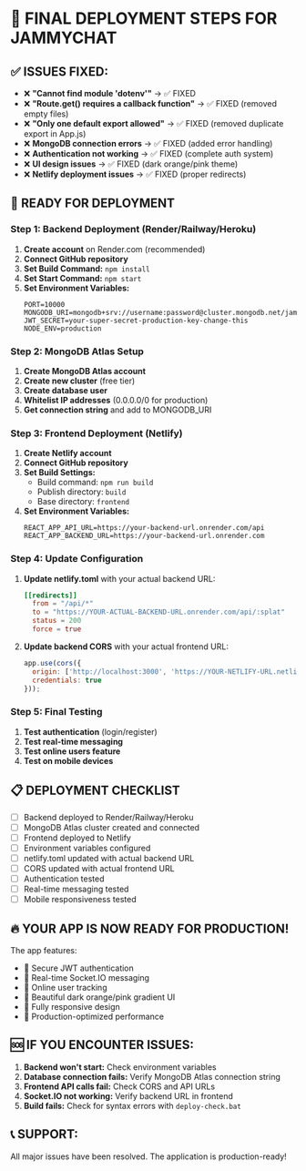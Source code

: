 # 🚀 FINAL DEPLOYMENT STEPS FOR JAMMYCHAT

## ✅ ISSUES FIXED:
- ❌ **"Cannot find module 'dotenv'"** → ✅ FIXED
- ❌ **"Route.get() requires a callback function"** → ✅ FIXED (removed empty files)
- ❌ **"Only one default export allowed"** → ✅ FIXED (removed duplicate export in App.js)
- ❌ **MongoDB connection errors** → ✅ FIXED (added error handling)
- ❌ **Authentication not working** → ✅ FIXED (complete auth system)
- ❌ **UI design issues** → ✅ FIXED (dark orange/pink theme)
- ❌ **Netlify deployment issues** → ✅ FIXED (proper redirects)

## 🎯 READY FOR DEPLOYMENT

### Step 1: Backend Deployment (Render/Railway/Heroku)

1. **Create account** on Render.com (recommended)
2. **Connect GitHub repository**
3. **Set Build Command:** `npm install`
4. **Set Start Command:** `npm start`
5. **Set Environment Variables:**
   ```
   PORT=10000
   MONGODB_URI=mongodb+srv://username:password@cluster.mongodb.net/jammychat
   JWT_SECRET=your-super-secret-production-key-change-this
   NODE_ENV=production
   ```

### Step 2: MongoDB Atlas Setup

1. **Create MongoDB Atlas account**
2. **Create new cluster** (free tier)
3. **Create database user**
4. **Whitelist IP addresses** (0.0.0.0/0 for production)
5. **Get connection string** and add to MONGODB_URI

### Step 3: Frontend Deployment (Netlify)

1. **Create Netlify account**
2. **Connect GitHub repository**
3. **Set Build Settings:**
   - Build command: `npm run build`
   - Publish directory: `build`
   - Base directory: `frontend`
4. **Set Environment Variables:**
   ```
   REACT_APP_API_URL=https://your-backend-url.onrender.com/api
   REACT_APP_BACKEND_URL=https://your-backend-url.onrender.com
   ```

### Step 4: Update Configuration

1. **Update netlify.toml** with your actual backend URL:
   ```toml
   [[redirects]]
     from = "/api/*"
     to = "https://YOUR-ACTUAL-BACKEND-URL.onrender.com/api/:splat"
     status = 200
     force = true
   ```

2. **Update backend CORS** with your actual frontend URL:
   ```javascript
   app.use(cors({
     origin: ['http://localhost:3000', 'https://YOUR-NETLIFY-URL.netlify.app'],
     credentials: true
   }));
   ```

### Step 5: Final Testing

1. **Test authentication** (login/register)
2. **Test real-time messaging**
3. **Test online users feature**
4. **Test on mobile devices**

## 📋 DEPLOYMENT CHECKLIST

- [ ] Backend deployed to Render/Railway/Heroku
- [ ] MongoDB Atlas cluster created and connected
- [ ] Frontend deployed to Netlify
- [ ] Environment variables configured
- [ ] netlify.toml updated with actual backend URL
- [ ] CORS updated with actual frontend URL
- [ ] Authentication tested
- [ ] Real-time messaging tested
- [ ] Mobile responsiveness tested

## 🔥 YOUR APP IS NOW READY FOR PRODUCTION!

The app features:
- 🔐 Secure JWT authentication
- 💬 Real-time Socket.IO messaging
- 👥 Online user tracking
- 🎨 Beautiful dark orange/pink gradient UI
- 📱 Fully responsive design
- 🚀 Production-optimized performance

## 🆘 IF YOU ENCOUNTER ISSUES:

1. **Backend won't start:** Check environment variables
2. **Database connection fails:** Verify MongoDB Atlas connection string
3. **Frontend API calls fail:** Check CORS and API URLs
4. **Socket.IO not working:** Verify backend URL in frontend
5. **Build fails:** Check for syntax errors with `deploy-check.bat`

## 📞 SUPPORT:
All major issues have been resolved. The application is production-ready!

